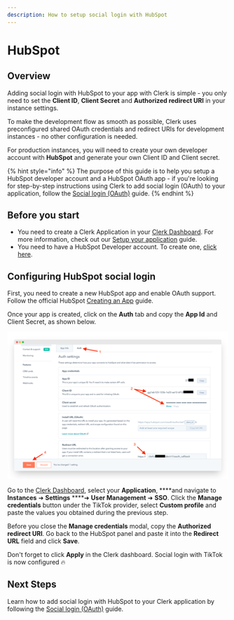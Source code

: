 ```yaml
---
description: How to setup social login with HubSpot
---
```


# HubSpot

## Overview

Adding social login with HubSpot to your app with Clerk is simple -  you only need to set the **Client ID**, **Client Secret** and **Authorized redirect URI** in your instance settings.

To make the development flow as smooth as possible, Clerk uses preconfigured shared OAuth credentials and redirect URIs for development instances - no other configuration is needed. 

For production instances, you will need to create your own developer account with **HubSpot** and generate your own Client ID and Client secret.

{% hint style="info" %}
The purpose of this guide is to help you setup a HubSpot developer account and a HubSpot OAuth app - if you're looking for step-by-step instructions using Clerk to add social login \(OAuth\) to your application, follow the [Social login \(OAuth\)](../../popular-guides/social-login-oauth.md) guide.
{% endhint %}

## Before you start

* You need to create a Clerk Application in your [Clerk Dashboard](https://dashboard.clerk.dev). For more information, check out our [Setup your application](../../popular-guides/setup-your-application.md) guide.
* You need to have a HubSpot Developer account. To create one, [click here](https://app.hubspot.com/signup/developers/step/existing-user?_ga=2.145169076.1430980384.1628431607-741498900.1628431607).

## Configuring HubSpot social login

First, you need to create a new HubSpot app and enable OAuth support. Follow the official HubSpot [Creating an App](https://developers.hubspot.com/docs/api/creating-an-app) guide.

Once your app is created, click on the **Auth** tab and copy the **App Id** and Client Secret, as shown below.

![Configuring a HubSpot app](../../.gitbook/assets/screely-1628433157057.png)

Go to the [Clerk Dashboard](https://dashboard.clerk.dev), select your **Application**, ****and navigate to **Instances**  ➜  **Settings**  ****➜  **User Management** ➜ **SSO**.  Click the **Manage credentials** button under the TikTok provider, select **Custom profile** and paste the values you obtained during the previous step.

Before you close the **Manage credentials** modal, copy the **Authorized redirect URI**. Go back to the HubSpot panel and paste it into the **Redirect URL** field and click **Save**.

Don't forget to click **Apply** in the Clerk dashboard. Social login with TikTok is now configured 🔥 

## Next Steps

Learn how to add social login with HubSpot to your Clerk application by following the [Social login \(OAuth\)](../../popular-guides/social-login-oauth.md) guide.

